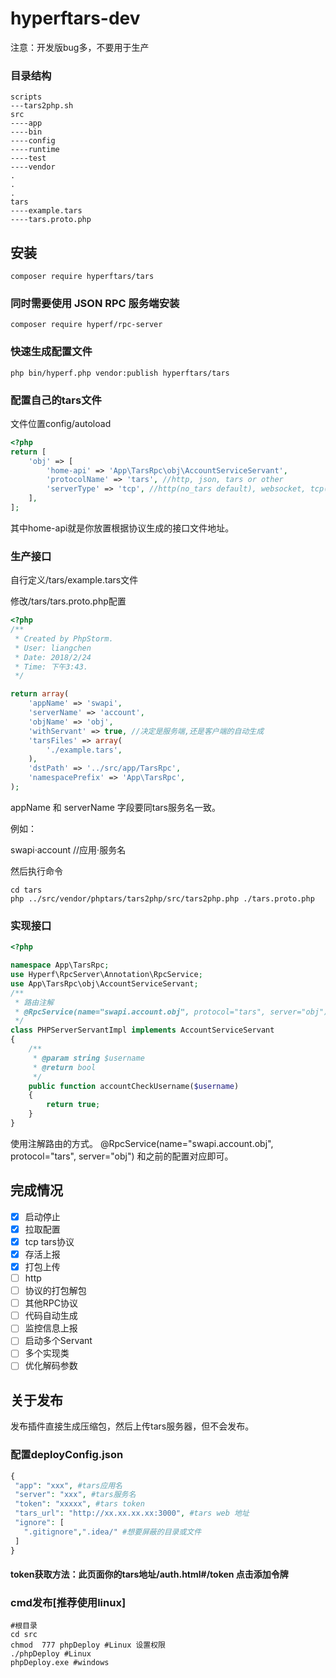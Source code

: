# hyperftars-dev
注意：开发版bug多，不要用于生产
### 目录结构

```shell script
scripts 
---tars2php.sh
src
----app
----bin
----config
----runtime
----test
----vendor
.
.
.
tars
----example.tars
----tars.proto.php
```


## 安装
```
composer require hyperftars/tars
```
### 同时需要使用 JSON RPC 服务端安装
```
composer require hyperf/rpc-server
```
### 快速生成配置文件
```shell script
php bin/hyperf.php vendor:publish hyperftars/tars
```
### 配置自己的tars文件
文件位置config/autoload
```php
<?php
return [
    'obj' => [
        'home-api' => 'App\TarsRpc\obj\AccountServiceServant',
        'protocolName' => 'tars', //http, json, tars or other
        'serverType' => 'tcp', //http(no_tars default), websocket, tcp(tars default), udp
    ],
];
```
其中home-api就是你放置根据协议生成的接口文件地址。

### 生产接口

自行定义/tars/example.tars文件

修改/tars/tars.proto.php配置

```php
<?php
/**
 * Created by PhpStorm.
 * User: liangchen
 * Date: 2018/2/24
 * Time: 下午3:43.
 */

return array(
    'appName' => 'swapi',
    'serverName' => 'account',
    'objName' => 'obj',
    'withServant' => true, //决定是服务端,还是客户端的自动生成
    'tarsFiles' => array(
        './example.tars',
    ),
    'dstPath' => '../src/app/TarsRpc',
    'namespacePrefix' => 'App\TarsRpc',
);
```
appName 和 serverName 字段要同tars服务名一致。

例如：

swapi·account  //应用·服务名

然后执行命令

```shell script
cd tars
php ../src/vendor/phptars/tars2php/src/tars2php.php ./tars.proto.php
```
### 实现接口
```php
<?php

namespace App\TarsRpc;
use Hyperf\RpcServer\Annotation\RpcService;
use App\TarsRpc\obj\AccountServiceServant;
/**
 * 路由注解
 * @RpcService(name="swapi.account.obj", protocol="tars", server="obj")
 */
class PHPServerServantImpl implements AccountServiceServant
{
    /**
     * @param string $username
     * @return bool
     */
    public function accountCheckUsername($username)
    {
        return true;
    }
}

```
使用注解路由的方式。
@RpcService(name="swapi.account.obj", protocol="tars", server="obj")
和之前的配置对应即可。

## 完成情况

- [x] 启动停止
- [x] 拉取配置
- [x] tcp tars协议
- [x] 存活上报
- [x] 打包上传
- [ ] http
- [ ] 协议的打包解包
- [ ] 其他RPC协议
- [ ] 代码自动生成
- [ ] 监控信息上报
- [ ] 启动多个Servant
- [ ] 多个实现类
- [ ] 优化解码参数

## 关于发布

 发布插件直接生成压缩包，然后上传tars服务器，但不会发布。
 
 ### 配置deployConfig.json
 ```php
{
  "app": "xxx", #tars应用名
  "server": "xxx", #tars服务名
  "token": "xxxxx", #tars token
  "tars_url": "http://xx.xx.xx.xx:3000", #tars web 地址
  "ignore": [
    ".gitignore",".idea/" #想要屏蔽的目录或文件
  ]
}
```
#### token获取方法：此页面你的tars地址/auth.html#/token 点击添加令牌
### cmd发布[推荐使用linux]
```shell script
#根目录
cd src
chmod  777 phpDeploy #Linux 设置权限
./phpDeploy #Linux 
phpDeploy.exe #windows
```

